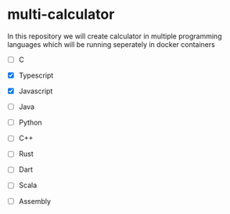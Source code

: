 # multi-calculator
In this repository we will create calculator in multiple programming languages which will be running seperately in docker containers


- [ ] C
- [x] Typescript
- [x] Javascript
- [ ] Java
- [ ] Python
- [ ] C++
- [ ] Rust
- [ ] Dart
- [ ] Scala
- [ ] Assembly



